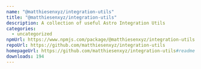 ```yaml
---
name: "@matthiesenxyz/integration-utils"
title: "@matthiesenxyz/integration-utils"
description: A collection of useful Astro Integration Utils
categories:
  - uncategorized
npmUrl: https://www.npmjs.com/package/@matthiesenxyz/integration-utils
repoUrl: https://github.com/matthiesenxyz/integration-utils
homepageUrl: https://github.com/matthiesenxyz/integration-utils#readme
downloads: 194
---
```

